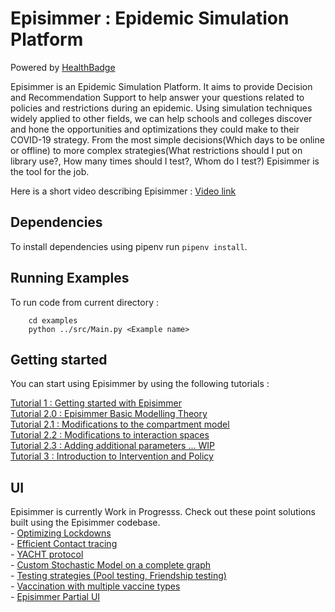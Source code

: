 # Episimmer : Epidemic Simulation Platform
Powered by [HealthBadge](https://www.healthbadge.org/) <br>

Episimmer is an Epidemic Simulation Platform. It aims to provide Decision and Recommendation Support to help answer your questions related to policies and restrictions during an epidemic. Using simulation techniques widely applied to other fields, we can help schools and colleges discover and hone the opportunities and optimizations they could make to their COVID-19 strategy. From the most simple decisions(Which days to be online or offline) to more complex strategies(What restrictions should I put on library use?, How many times should I test?, Whom do I test?) Episimmer is the tool for the job. <br>

Here is a short video describing Episimmer : [Video link](https://drive.google.com/file/d/1Oo-eG7pNIzaqf1uJ9rIf7DAc7MZwNRVY/view?usp=sharing) <br>

## Dependencies

To install dependencies using pipenv run ```pipenv install```.

## Running Examples
To run code from current directory :

		cd examples
		python ../src/Main.py <Example name>


## Getting started

You can start using Episimmer by  using the following tutorials :

[Tutorial 1 : Getting started with Episimmer](https://docs.google.com/document/d/1PHMlz4W5gl_SpW8u1kWJEqzsAtW6NOWvePSMre9auT4/edit?usp=sharing) <br>
[Tutorial 2.0 : Episimmer Basic Modelling Theory](https://docs.google.com/document/d/1BujPmaEOGoJn6_B0DAhIUUlROKBt4gIlG13Kl9kDRh4/edit?usp=sharing) <br>
[Tutorial 2.1 : Modifications to the compartment model](https://docs.google.com/document/d/1vn8xc95bCQ7K09lMuc3ijHfSeDPa6Nd28tko-19SlnQ/edit?usp=sharing) <br>
[Tutorial 2.2 : Modifications to interaction spaces](https://docs.google.com/document/d/17QNw3BUEclqjtuoN6bd3pFNHsbzNIu2Bo0L1BCPS_A4/edit?usp=sharing) <br>
[Tutorial 2.3 : Adding additional parameters ... WIP](https://docs.google.com/document/d/11OJXQdKm2kwAN_-QRslisa_5kyQSCzwqelwdP0nrIiY/edit?usp=sharing) <br>
[Tutorial 3 : Introduction to Intervention and Policy](https://docs.google.com/document/d/121CdfYRg1144kZJoyJMq4xwfuM6vVdLn8bDnMIMMzoY/edit?usp=sharing) <br>


## UI
Episimmer is currently Work in Progresss. Check out these point solutions built using the Episimmer codebase. <br>
	- [Optimizing Lockdowns](https://optimising-lockdowns.herokuapp.com) <br>
	- [Efficient Contact tracing](https://contact-tracing.herokuapp.com) <br>
	- [YACHT protocol](https://hb-yacht.herokuapp.com) <br>
	- [Custom Stochastic Model on a complete graph](https://share.streamlit.io/inavamsi/custom_epidemic_model/main/Main.py) <br>
	- [Testing strategies (Pool testing, Friendship testing)](https://share.streamlit.io/suryadheeshjith/epidemic-testing-ui/main.py) <br>
	- [Vaccination with multiple vaccine types](https://share.streamlit.io/ruthushankar/vaccination_ui/main/vac.py) <br>
	- [Episimmer Partial UI](https://share.streamlit.io/suryadheeshjith/epidemic-simulator-ui/app.py)
